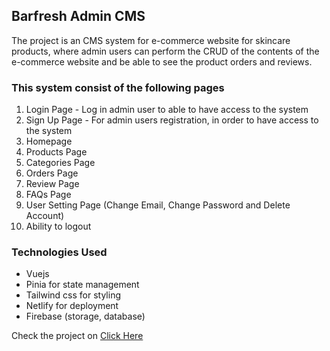## Barfresh Admin CMS

The project is an CMS system for e-commerce website for skincare products, where admin users can perform the CRUD of the contents of the e-commerce website
and be able to see the product orders and reviews.

### This system consist of the following pages

1. Login Page - Log in admin user to able to have access to the system
2. Sign Up Page - For admin users registration, in order to have access to the system
3. Homepage
4. Products Page
5. Categories Page
6. Orders Page
7. Review Page
8. FAQs Page
9. User Setting Page (Change Email, Change Password and Delete Account)
10. Ability to logout

### Technologies Used

+ Vuejs
+ Pinia for state management
+ Tailwind css for styling
+ Netlify for deployment
+ Firebase (storage, database)

Check the project on [Click Here](https://barfresh-admin.netlify.app)
